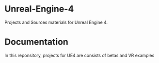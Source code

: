 # Unreal-Engine-4
Projects and Sources materials for Unreal Engine 4.

# Documentation
In this reponsitory, projects for UE4 are consists of betas and VR examples
